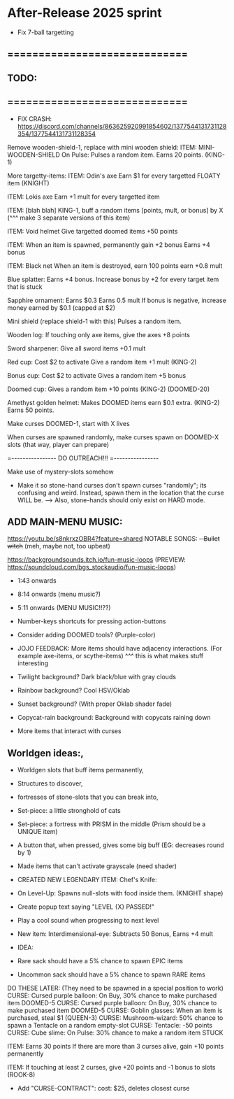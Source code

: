 

# After-Release 2025 sprint

- Fix 7-ball targetting



## =============================
## TODO:
## =============================

- FIX CRASH:
https://discord.com/channels/863625920991854602/1377544131731128354/1377544131731128354


Remove wooden-shield-1, replace with mini wooden shield:
ITEM: MINI-WOODEN-SHIELD
On Pulse:
Pulses a random item.
Earns 20 points.
(KING-1)


More targetty-items:
ITEM: Odin's axe
Earn $1 for every targetted FLOATY item
(KNIGHT)

ITEM: Lokis axe
Earn +1 mult for every targetted item

ITEM:  [blah blah]
KING-1, buff a random items [points, mult, or bonus] by X
(^^^ make 3 separate versions of this item)

ITEM: Void helmet
Give targetted doomed items +50 points

ITEM:
When an item is spawned, 
permanently gain +2 bonus
Earns +4 bonus

ITEM: Black net
When an item is destroyed, 
earn 100 points
earn +0.8 mult 


Blue splatter:
Earns +4 bonus.
Increase bonus by +2 for every target item that is stuck

Sapphire ornament:
Earns $0.3
Earns 0.5 mult
If bonus is negative, increase money earned by $0.1 (capped at $2)

Mini shield (replace shield-1 with this)
Pulses a random item.

Wooden log:
If touching only axe items, give the axes +8 points

Sword sharpener:
Give all sword items +0.1 mult

Red cup:
Cost $2 to activate
Give a random item +1 mult (KING-2)

Bonus cup:
Cost $2 to activate
Gives a random item +5 bonus

Doomed cup:
Gives a random item +10 points (KING-2)
(DOOMED-20)

Amethyst golden helmet:
Makes DOOMED items earn $0.1 extra. (KING-2)
Earns 50 points.




Make curses DOOMED-1, start with X lives

When curses are spawned randomly, make curses spawn on DOOMED-X slots (that way, player can prepare)

=----------------
DO OUTREACH!!!
=----------------

Make use of mystery-slots somehow




- Make it so stone-hand curses don't spawn curses "randomly";
its confusing and weird.
Instead, spawn them in the location that the curse WILL be.
--> Also, stone-hands should only exist on HARD mode.



## ADD MAIN-MENU MUSIC:
https://youtu.be/s8nkrxzOBR4?feature=shared  NOTABLE SONGS:
~~- Bullet witch~~ (meh, maybe not, too upbeat)

https://backgroundsounds.itch.io/fun-music-loops
(PREVIEW: https://soundcloud.com/bgs_stockaudio/fun-music-loops)
- 1:43 onwards
- 8:14 onwards (menu music?)
- 5:11 onwards (MENU MUSIC!!??)



- Number-keys shortcuts for pressing action-buttons


- Consider adding DOOMED tools? (Purple-color)


- JOJO FEEDBACK:
More items should have adjacency interactions.
(For example axe-items, or scythe-items)
^^^ this is what makes stuff interesting



- Twilight background? Dark black/blue with gray clouds

- Rainbow background? Cool HSV/Oklab
 
- Sunset background? (With proper Oklab shader fade)

- Copycat-rain background: Background with copycats raining down


- More items that interact with curses


## Worldgen ideas:,
- Worldgen slots that buff items permanently,
- Structures to discover, 
- fortresses of stone-slots that you can break into,
- Set-piece: a little stronghold of cats
- Set-piece: a fortress with PRISM in the middle (Prism should be a UNIQUE item)
- A button that, when pressed, gives some big buff (EG: decreases round by 1)



- Made items that can't activate grayscale (need shader)

- CREATED NEW LEGENDARY ITEM: Chef's Knife: 
- On Level-Up: Spawns null-slots with food inside them. (KNIGHT shape)


- Create popup text saying "LEVEL {X} PASSED!"
- Play a cool sound when progressing to next level


- New item: Interdimensional-eye: Subtracts 50 Bonus, Earns +4 mult


- IDEA:
- Rare sack should have a 5% chance to spawn EPIC items
- Uncommon sack should have a 5% chance to spawn RARE items


DO THESE LATER: (They need to be spawned in a special position to work)
CURSE: Cursed purple balloon: On Buy, 30% chance to make purchased item DOOMED-5
CURSE: Cursed purple balloon: On Buy, 30% chance to make purchased item DOOMED-5
CURSE: Goblin glasses: When an item is purchased, steal $1 (QUEEN-3)
CURSE: Mushroom-wizard: 50% chance to spawn a Tentacle on a random empty-slot
CURSE: Tentacle: -50 points
CURSE: Cube slime: On Pulse: 30% chance to make a random item STUCK




ITEM:
Earns 30 points
If there are more than 3 curses alive, gain +10 points permanently


ITEM:
If touching at least 2 curses, give +20 points and -1 bonus to slots
(ROOK-8)


- Add "CURSE-CONTRACT":
cost: $25, deletes closest curse


